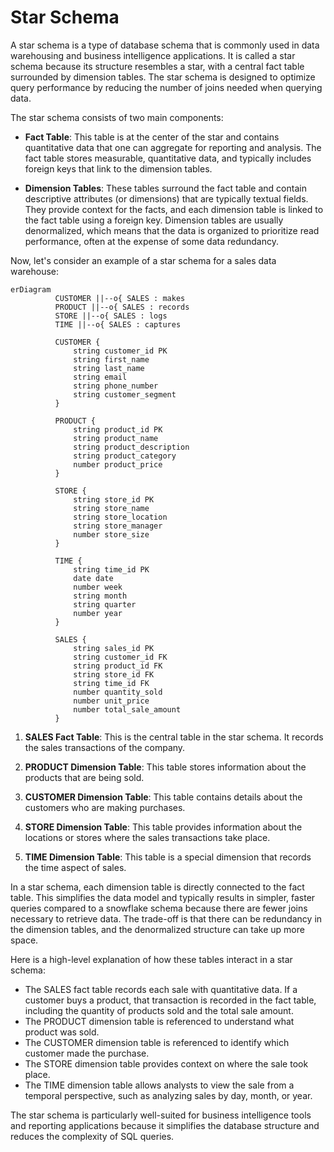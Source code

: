 # Star Schema

A star schema is a type of database schema that is commonly used in data warehousing and business intelligence applications. It is called a star schema because its structure resembles a star, with a central fact table surrounded by dimension tables. The star schema is designed to optimize query performance by reducing the number of joins needed when querying data.

The star schema consists of two main components:

- **Fact Table**: This table is at the center of the star and contains quantitative data that one can aggregate for reporting and analysis. The fact table stores measurable, quantitative data, and typically includes foreign keys that link to the dimension tables.


- **Dimension Tables**: These tables surround the fact table and contain descriptive attributes (or dimensions) that are typically textual fields. They provide context for the facts, and each dimension table is linked to the fact table using a foreign key. Dimension tables are usually denormalized, which means that the data is organized to prioritize read performance, often at the expense of some data redundancy.

Now, let's consider an example of a star schema for a sales data warehouse:

```mermaid
erDiagram
          CUSTOMER ||--o{ SALES : makes
          PRODUCT ||--o{ SALES : records
          STORE ||--o{ SALES : logs
          TIME ||--o{ SALES : captures

          CUSTOMER {
              string customer_id PK
              string first_name
              string last_name
              string email
              string phone_number
              string customer_segment
          }

          PRODUCT {
              string product_id PK
              string product_name
              string product_description
              string product_category
              number product_price
          }

          STORE {
              string store_id PK
              string store_name
              string store_location
              string store_manager
              number store_size
          }

          TIME {
              string time_id PK
              date date
              number week
              string month
              string quarter
              number year
          }

          SALES {
              string sales_id PK
              string customer_id FK
              string product_id FK
              string store_id FK
              string time_id FK
              number quantity_sold
              number unit_price
              number total_sale_amount
          }
```
1. **SALES Fact Table**:
This is the central table in the star schema. It records the sales transactions of the company.


2. **PRODUCT Dimension Table**:
This table stores information about the products that are being sold.


3. **CUSTOMER Dimension Table**:
This table contains details about the customers who are making purchases.


4. **STORE Dimension Table**: 
This table provides information about the locations or stores where the sales transactions take place.


5. **TIME Dimension Table**:
This table is a special dimension that records the time aspect of sales.

In a star schema, each dimension table is directly connected to the fact table.
This simplifies the data model and typically results in simpler, faster queries compared to a snowflake schema because there are fewer joins necessary to retrieve data.
The trade-off is that there can be redundancy in the dimension tables, and the denormalized structure can take up more space.

Here is a high-level explanation of how these tables interact in a star schema:

- The SALES fact table records each sale with quantitative data. If a customer buys a product, that transaction is recorded in the fact table, including the quantity of products sold and the total sale amount.
- The PRODUCT dimension table is referenced to understand what product was sold.
- The CUSTOMER dimension table is referenced to identify which customer made the purchase.
- The STORE dimension table provides context on where the sale took place.
- The TIME dimension table allows analysts to view the sale from a temporal perspective, such as analyzing sales by day, month, or year.

The star schema is particularly well-suited for business intelligence tools and reporting applications because it simplifies the database structure and reduces the complexity of SQL queries.
